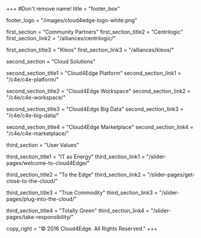 +++
#Don't remove name!
title = "footer_box"

footer_logo = "/images/cloud4edge-logo-white.png"

first_section = "Community Partners"
first_section_title2 = "Centrilogic"
first_section_link2 = "/alliances/centrilogic/"

first_section_title3 = "Kleos"
first_section_link3 = "/alliances/kleos/"

second_section = "Cloud Solutions"

second_section_title1 = "Cloud4Edge Platform"
second_section_link1 = "/c4e/c4e-platform/"

second_section_title2 = "Cloud4Edge Workspace"
second_section_link2 = "/c4e/c4e-workspace/"

second_section_title3 = "Cloud4Edge Big Data"
second_section_link3 = "/c4e/c4e-big-data/"

second_section_title4 = "Cloud4Edge Marketplace"
second_section_link4 = "/c4e/c4e-marketplace/"


third_section = "User Values"

third_section_title1 = "IT as Energy"
third_section_link1 = "/slider-pages/welcome-to-cloud4Edge/"

third_section_title2 = "To the Edge"
third_section_link2 = "/slider-pages/get-close-to-the-cloud/"

third_section_title3 = "True Commodity"
third_section_link3 = "/slider-pages/plug-into-the-cloud/"

third_section_title4 = "Totally Green"
third_section_link4 = "/slider-pages/take-responsibility/"


copy_right = "© 2016 Cloud4Edge. All Rights Reserved."
+++